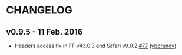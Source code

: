 CHANGELOG
=========

v0.9.5 - 11 Feb. 2016
---------------------

* Headers access fix in FF v43.0.3 and Safari v9.0.2 [#77](https://github.com/marmelab/restful.js/pull/77) ([yborunov](https://github.com/yborunov))
